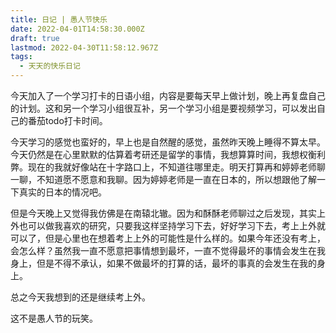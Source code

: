 ```yaml
---
title: 日记 | 愚人节快乐
date: 2022-04-01T14:58:30.000Z
draft: true
lastmod: 2022-04-30T11:58:12.967Z
tags:
  - 天天的快乐日记
---
```

今天加入了一个学习打卡的日语小组，内容是要每天早上做计划，晚上再复盘自己的计划。这和另一个学习小组很互补，另一个学习小组是要视频学习，可以发出自己的番茄todo打卡时间。

今天学习的感觉也蛮好的，早上也是自然醒的感觉，虽然昨天晚上睡得不算太早。今天仍然是在心里默默的估算着考研还是留学的事情，我想算算时间，我想权衡利弊。现在的我就好像站在十字路口上，不知道往哪里走。明天打算再和婷婷老师聊一聊，不知道愿不愿意和我聊。因为婷婷老师是一直在日本的，所以想跟他了解一下真实的日本的情况吧。

但是今天晚上又觉得我仿佛是在南辕北辙。因为和酥酥老师聊过之后发现，其实上外也可以做我喜欢的研究，只要我这样坚持学习下去，好好学习下去，考上上外就可以了，但是心里也在想着考上上外的可能性是什么样的。如果今年还没有考上，会怎么样？虽然我一直不愿意把事情想到最坏，一直不觉得最坏的事情会发生在我身上，但是不得不承认，如果不做最坏的打算的话，最坏的事真的会发生在我的身上。

总之今天我想到的还是继续考上外。

这不是愚人节的玩笑。
